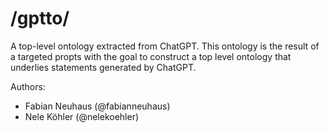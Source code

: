 # /gptto/

A top-level ontology extracted from ChatGPT. This ontology is the result of a targeted propts with the goal to construct a top level ontology that underlies statements generated by ChatGPT.

Authors:

* Fabian Neuhaus (@fabianneuhaus)
* Nele Köhler (@nelekoehler)